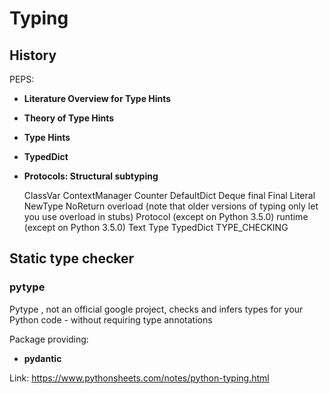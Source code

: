 # Typing

## History

PEPS:

- **Literature Overview for Type Hints** <badge-pep nr='482'></badge-pep>
- **Theory of Type Hints** <badge-pep nr='483'></badge-pep> 
- **Type Hints** <badge-pep nr='484'></badge-pep> <badge-stars repo='python/typing'></badge-stars>
- **TypedDict** <badge-pep nr='589'></badge-pep>
- **Protocols: Structural subtyping** <badge-pep nr='544'></badge-pep> 


    ClassVar
    ContextManager
    Counter
    DefaultDict
    Deque
    final
    Final
    Literal
    NewType
    NoReturn
    overload (note that older versions of typing only let you use overload in stubs)
    Protocol (except on Python 3.5.0)
    runtime (except on Python 3.5.0)
    Text
    Type
    TypedDict
    TYPE_CHECKING


## Static type checker

### pytype

Pytype <badge-stars repo='google/pytype'></badge-stars> <badge-doc
href='https://google.github.io/pytype'></badge-doc>, not an official google project, checks and infers types for your Python code - without requiring type annotations


Package providing:

- <b>pydantic</b> <badge-stars repo='samuelcolvin/pydantic'></badge-stars> <badge-doc
href="https://pydantic-docs.helpmanual.io/"></badge-doc>

Link: https://www.pythonsheets.com/notes/python-typing.html

